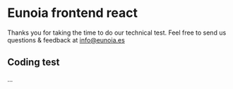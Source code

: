 # Eunoia frontend react

Thanks you for taking the time to do our technical test. Feel free to send us questions & feedback at info@eunoia.es

## Coding test

...